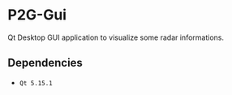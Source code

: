 # P2G-Gui

Qt Desktop GUI application to visualize some radar informations.

## Dependencies

* `Qt 5.15.1`
